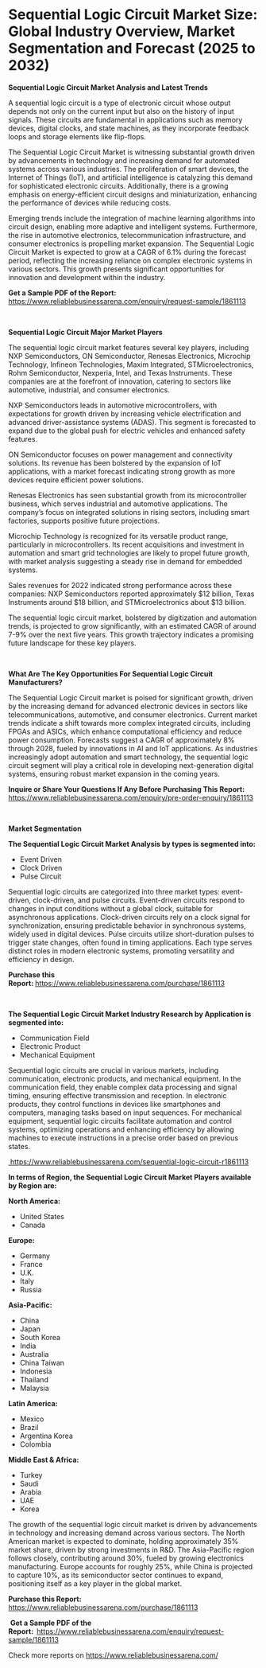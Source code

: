 <p><h1>Sequential Logic Circuit Market Size: Global Industry Overview, Market Segmentation and Forecast (2025 to 2032)</h1></p><p><strong>Sequential Logic Circuit Market Analysis and Latest Trends</strong></p>
<p><p>A sequential logic circuit is a type of electronic circuit whose output depends not only on the current input but also on the history of input signals. These circuits are fundamental in applications such as memory devices, digital clocks, and state machines, as they incorporate feedback loops and storage elements like flip-flops. </p><p>The Sequential Logic Circuit Market is witnessing substantial growth driven by advancements in technology and increasing demand for automated systems across various industries. The proliferation of smart devices, the Internet of Things (IoT), and artificial intelligence is catalyzing this demand for sophisticated electronic circuits. Additionally, there is a growing emphasis on energy-efficient circuit designs and miniaturization, enhancing the performance of devices while reducing costs.</p><p>Emerging trends include the integration of machine learning algorithms into circuit design, enabling more adaptive and intelligent systems. Furthermore, the rise in automotive electronics, telecommunication infrastructure, and consumer electronics is propelling market expansion. The Sequential Logic Circuit Market is expected to grow at a CAGR of 6.1% during the forecast period, reflecting the increasing reliance on complex electronic systems in various sectors. This growth presents significant opportunities for innovation and development within the industry.</p></p>
<p><strong>Get a Sample PDF of the Report:&nbsp;</strong> <a href="https://www.reliablebusinessarena.com/enquiry/request-sample/1861113?utm_campaign=2868&utm_medium=2&utm_source=Github&utm_content=ia&utm_term=06042025&utm_id=sequential-logic-circuit">https://www.reliablebusinessarena.com/enquiry/request-sample/1861113</a></p>
<p>&nbsp;</p>
<p><strong>Sequential Logic Circuit Major Market Players</strong></p>
<p><p>The sequential logic circuit market features several key players, including NXP Semiconductors, ON Semiconductor, Renesas Electronics, Microchip Technology, Infineon Technologies, Maxim Integrated, STMicroelectronics, Rohm Semiconductor, Nexperia, Intel, and Texas Instruments. These companies are at the forefront of innovation, catering to sectors like automotive, industrial, and consumer electronics.</p><p>NXP Semiconductors leads in automotive microcontrollers, with expectations for growth driven by increasing vehicle electrification and advanced driver-assistance systems (ADAS). This segment is forecasted to expand due to the global push for electric vehicles and enhanced safety features.</p><p>ON Semiconductor focuses on power management and connectivity solutions. Its revenue has been bolstered by the expansion of IoT applications, with a market forecast indicating strong growth as more devices require efficient power solutions.</p><p>Renesas Electronics has seen substantial growth from its microcontroller business, which serves industrial and automotive applications. The company’s focus on integrated solutions in rising sectors, including smart factories, supports positive future projections.</p><p>Microchip Technology is recognized for its versatile product range, particularly in microcontrollers. Its recent acquisitions and investment in automation and smart grid technologies are likely to propel future growth, with market analysis suggesting a steady rise in demand for embedded systems.</p><p>Sales revenues for 2022 indicated strong performance across these companies: NXP Semiconductors reported approximately $12 billion, Texas Instruments around $18 billion, and STMicroelectronics about $13 billion. </p><p>The sequential logic circuit market, bolstered by digitization and automation trends, is projected to grow significantly, with an estimated CAGR of around 7-9% over the next five years. This growth trajectory indicates a promising future landscape for these key players.</p></p>
<p>&nbsp;</p>
<p><strong>What Are The Key Opportunities For Sequential Logic Circuit Manufacturers?</strong></p>
<p><p>The Sequential Logic Circuit market is poised for significant growth, driven by the increasing demand for advanced electronic devices in sectors like telecommunications, automotive, and consumer electronics. Current market trends indicate a shift towards more complex integrated circuits, including FPGAs and ASICs, which enhance computational efficiency and reduce power consumption. Forecasts suggest a CAGR of approximately 8% through 2028, fueled by innovations in AI and IoT applications. As industries increasingly adopt automation and smart technology, the sequential logic circuit segment will play a critical role in developing next-generation digital systems, ensuring robust market expansion in the coming years.</p></p>
<p><strong>Inquire or Share Your Questions If Any Before Purchasing This Report:</strong> <a href="https://www.reliablebusinessarena.com/enquiry/pre-order-enquiry/1861113?utm_campaign=2868&utm_medium=2&utm_source=Github&utm_content=ia&utm_term=06042025&utm_id=sequential-logic-circuit">https://www.reliablebusinessarena.com/enquiry/pre-order-enquiry/1861113</a></p>
<p>&nbsp;</p>
<p><strong>Market Segmentation</strong></p>
<p><strong>The Sequential Logic Circuit Market Analysis by types is segmented into:</strong></p>
<p><ul><li>Event Driven</li><li>Clock Driven</li><li>Pulse Circuit</li></ul></p>
<p><p>Sequential logic circuits are categorized into three market types: event-driven, clock-driven, and pulse circuits. Event-driven circuits respond to changes in input conditions without a global clock, suitable for asynchronous applications. Clock-driven circuits rely on a clock signal for synchronization, ensuring predictable behavior in synchronous systems, widely used in digital devices. Pulse circuits utilize short-duration pulses to trigger state changes, often found in timing applications. Each type serves distinct roles in modern electronic systems, promoting versatility and efficiency in design.</p></p>
<p><strong>Purchase this Report:&nbsp;</strong><a href="https://www.reliablebusinessarena.com/purchase/1861113?utm_campaign=2868&utm_medium=2&utm_source=Github&utm_content=ia&utm_term=06042025&utm_id=sequential-logic-circuit">https://www.reliablebusinessarena.com/purchase/1861113</a></p>
<p>&nbsp;</p>
<p><strong>The Sequential Logic Circuit Market Industry Research by Application is segmented into:</strong></p>
<p><ul><li>Communication Field</li><li>Electronic Product</li><li>Mechanical Equipment</li></ul></p>
<p><p>Sequential logic circuits are crucial in various markets, including communication, electronic products, and mechanical equipment. In the communication field, they enable complex data processing and signal timing, ensuring effective transmission and reception. In electronic products, they control functions in devices like smartphones and computers, managing tasks based on input sequences. For mechanical equipment, sequential logic circuits facilitate automation and control systems, optimizing operations and enhancing efficiency by allowing machines to execute instructions in a precise order based on previous states.</p></p>
<p><a href="https://www.reliablebusinessarena.com/sequential-logic-circuit-r1861113?utm_campaign=2868&utm_medium=2&utm_source=Github&utm_content=ia&utm_term=06042025&utm_id=sequential-logic-circuit">&nbsp;https://www.reliablebusinessarena.com/sequential-logic-circuit-r1861113</a></p>
<p><strong>In terms of Region, the Sequential Logic Circuit Market Players available by Region are:</strong></p>
<p>
    <p> <strong> North America: </strong>
        <ul>
            <li>United States</li>
            <li>Canada</li>
        </ul>
        </p> 
    <p> <strong> Europe: </strong>
        <ul>
            <li>Germany</li>
            <li>France</li>
            <li>U.K.</li>
            <li>Italy</li>
            <li>Russia</li>
        </ul>
        </p> 
    <p> <strong> Asia-Pacific: </strong>
        <ul>
            <li>China</li>
            <li>Japan</li>
            <li>South Korea</li>
            <li>India</li>
            <li>Australia</li>
            <li>China Taiwan</li>
            <li>Indonesia</li>
            <li>Thailand</li>
            <li>Malaysia</li>
        </ul>
        </p> 
    <p> <strong> Latin America: </strong>
        <ul>
            <li>Mexico</li>
            <li>Brazil</li>
            <li>Argentina Korea</li>
            <li>Colombia</li>
        </ul>
        </p> 
    <p> <strong> Middle East & Africa: </strong>
        <ul>
            <li>Turkey</li>
            <li>Saudi</li>
            <li>Arabia</li>
            <li>UAE</li>
            <li>Korea</li>
        </ul>
    </p>
    </p>
<p><p>The growth of the sequential logic circuit market is driven by advancements in technology and increasing demand across various sectors. The North American market is expected to dominate, holding approximately 35% market share, driven by strong investments in R&D. The Asia-Pacific region follows closely, contributing around 30%, fueled by growing electronics manufacturing. Europe accounts for roughly 25%, while China is projected to capture 10%, as its semiconductor sector continues to expand, positioning itself as a key player in the global market.</p></p>
<p><strong>Purchase this Report: </strong><a href="https://www.reliablebusinessarena.com/purchase/1861113?utm_campaign=2868&utm_medium=2&utm_source=Github&utm_content=ia&utm_term=06042025&utm_id=sequential-logic-circuit">https://www.reliablebusinessarena.com/purchase/1861113</a></p>
<p>&nbsp;<strong>Get a Sample PDF of the Report:&nbsp;&nbsp;</strong><a href="https://www.reliablebusinessarena.com/enquiry/request-sample/1861113?utm_campaign=2868&utm_medium=2&utm_source=Github&utm_content=ia&utm_term=06042025&utm_id=sequential-logic-circuit">https://www.reliablebusinessarena.com/enquiry/request-sample/1861113</a></p>
<p><strong></strong></p>
<p>Check more reports on <a href="https://www.reliablebusinessarena.com/?utm_campaign=2868&utm_medium=2&utm_source=Github&utm_content=ia&utm_term=06042025&utm_id=sequential-logic-circuit">https://www.reliablebusinessarena.com/</a></p>